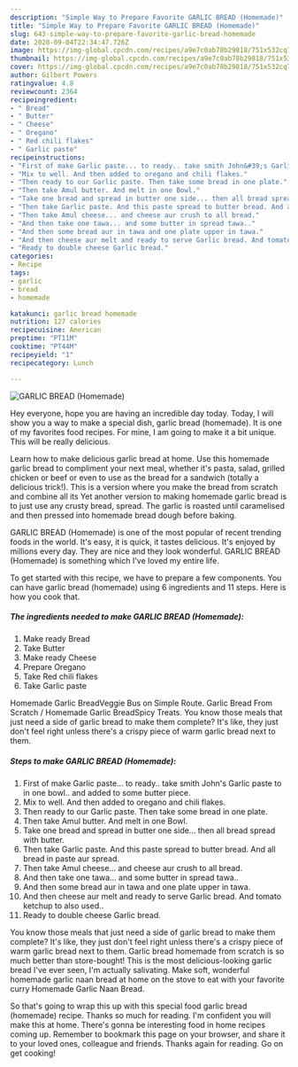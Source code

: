 ```yaml
---
description: "Simple Way to Prepare Favorite GARLIC BREAD (Homemade)"
title: "Simple Way to Prepare Favorite GARLIC BREAD (Homemade)"
slug: 643-simple-way-to-prepare-favorite-garlic-bread-homemade
date: 2020-09-04T22:34:47.726Z
image: https://img-global.cpcdn.com/recipes/a9e7c0ab78b29818/751x532cq70/garlic-bread-homemade-recipe-main-photo.jpg
thumbnail: https://img-global.cpcdn.com/recipes/a9e7c0ab78b29818/751x532cq70/garlic-bread-homemade-recipe-main-photo.jpg
cover: https://img-global.cpcdn.com/recipes/a9e7c0ab78b29818/751x532cq70/garlic-bread-homemade-recipe-main-photo.jpg
author: Gilbert Powers
ratingvalue: 4.8
reviewcount: 2364
recipeingredient:
- " Bread"
- " Butter"
- " Cheese"
- " Oregano"
- " Red chili flakes"
- " Garlic paste"
recipeinstructions:
- "First of make Garlic paste... to ready.. take smith John&#39;s Garlic paste to in one bowl.. and added to some butter piece."
- "Mix to well. And then added to oregano and chili flakes."
- "Then ready to our Garlic paste. Then take some bread in one plate."
- "Then take Amul butter. And melt in one Bowl."
- "Take one bread and spread in butter one side... then all bread spread with butter."
- "Then take Garlic paste. And this paste spread to butter bread. And all bread in paste aur spread."
- "Then take Amul cheese... and cheese aur crush to all bread."
- "And then take one tawa... and some butter in spread tawa.."
- "And then some bread aur in tawa and one plate upper in tawa."
- "And then cheese aur melt and ready to serve Garlic bread. And tomato ketchup to also used.."
- "Ready to double cheese Garlic bread."
categories:
- Recipe
tags:
- garlic
- bread
- homemade

katakunci: garlic bread homemade 
nutrition: 127 calories
recipecuisine: American
preptime: "PT11M"
cooktime: "PT44M"
recipeyield: "1"
recipecategory: Lunch

---
```



![GARLIC BREAD (Homemade)](https://img-global.cpcdn.com/recipes/a9e7c0ab78b29818/751x532cq70/garlic-bread-homemade-recipe-main-photo.jpg)

Hey everyone, hope you are having an incredible day today. Today, I will show you a way to make a special dish, garlic bread (homemade). It is one of my favorites food recipes. For mine, I am going to make it a bit unique. This will be really delicious.

Learn how to make delicious garlic bread at home. Use this homemade garlic bread to compliment your next meal, whether it&#39;s pasta, salad, grilled chicken or beef or even to use as the bread for a sandwich (totally a delicious trick!). This is a version where you make the bread from scratch and combine all its Yet another version to making homemade garlic bread is to just use any crusty bread, spread. The garlic is roasted until caramelised and then pressed into homemade bread dough before baking.

GARLIC BREAD (Homemade) is one of the most popular of recent trending foods in the world. It's easy, it is quick, it tastes delicious. It's enjoyed by millions every day. They are nice and they look wonderful. GARLIC BREAD (Homemade) is something which I've loved my entire life.


To get started with this recipe, we have to prepare a few components. You can have garlic bread (homemade) using 6 ingredients and 11 steps. Here is how you cook that.

<!--inarticleads1-->

##### The ingredients needed to make GARLIC BREAD (Homemade):

1. Make ready  Bread
1. Take  Butter
1. Make ready  Cheese
1. Prepare  Oregano
1. Take  Red chili flakes
1. Take  Garlic paste


Homemade Garlic BreadVeggie Bus on Simple Route. Garlic Bread From Scratch / Homemade Garlic BreadSpicy Treats. You know those meals that just need a side of garlic bread to make them complete? It&#39;s like, they just don&#39;t feel right unless there&#39;s a crispy piece of warm garlic bread next to them. 

<!--inarticleads2-->

##### Steps to make GARLIC BREAD (Homemade):

1. First of make Garlic paste... to ready.. take smith John&#39;s Garlic paste to in one bowl.. and added to some butter piece.
1. Mix to well. And then added to oregano and chili flakes.
1. Then ready to our Garlic paste. Then take some bread in one plate.
1. Then take Amul butter. And melt in one Bowl.
1. Take one bread and spread in butter one side... then all bread spread with butter.
1. Then take Garlic paste. And this paste spread to butter bread. And all bread in paste aur spread.
1. Then take Amul cheese... and cheese aur crush to all bread.
1. And then take one tawa... and some butter in spread tawa..
1. And then some bread aur in tawa and one plate upper in tawa.
1. And then cheese aur melt and ready to serve Garlic bread. And tomato ketchup to also used..
1. Ready to double cheese Garlic bread.


You know those meals that just need a side of garlic bread to make them complete? It&#39;s like, they just don&#39;t feel right unless there&#39;s a crispy piece of warm garlic bread next to them. Garlic bread homemade from scratch is so much better than store-bought! This is the most delicious-looking garlic bread I&#39;ve ever seen, I&#39;m actually salivating. Make soft, wonderful homemade garlic naan bread at home on the stove to eat with your favorite curry Homemade Garlic Naan Bread. 

So that's going to wrap this up with this special food garlic bread (homemade) recipe. Thanks so much for reading. I'm confident you will make this at home. There's gonna be interesting food in home recipes coming up. Remember to bookmark this page on your browser, and share it to your loved ones, colleague and friends. Thanks again for reading. Go on get cooking!
